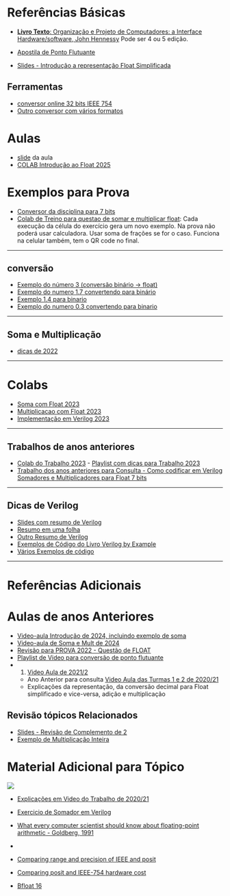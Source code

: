 # Referências Básicas

*  [**Livro Texto**: Organização e Projeto de Computadores: a Interface Hardware/software, John Hennessy](https://www.amazon.com.br/Organiza%C3%A7%C3%A3o-Projeto-Computadores-John-Hennessy/dp/8535287930) Pode ser 4 ou 5 edição.

*  [Apostila de Ponto Flutuante](https://github.com/arduinoufv/inf250/blob/master/download/apostila_float.pdf)
* [Slides - Introdução a representação Float Simplificada](https://github.com/arduinoufv/inf250/blob/master/download/float.pdf)
  
## Ferramentas 
* [conversor online 32 bits IEEE 754](https://www.h-schmidt.net/FloatConverter/IEEE754.html)
* [Outro conversor com vários formatos](https://float.exposed/0x6600)
  
# Aulas

* [slide](https://github.com/arduinoufv/inf250/blob/master/2024/inf250_2024_aula_1_Float-1.pdf) da aula
* [COLAB Introdução ao Float 2025](https://colab.research.google.com/drive/1Jrxs6kMs35bJv4JAfC2nASfru29m98HV?usp=sharing)

# Exemplos para Prova
* [Conversor da disciplina para 7 bits](https://colab.research.google.com/drive/1VDbOUXNxLzkMTtOCDY4NQhaE9t_Q6Bvj?usp=sharing)
* [Colab de Treino para questao de somar e multiplicar float](https://colab.research.google.com/drive/1KpKzXLy5DYOklvlpxxM0hHujUtBQmQ9M?usp=sharing): Cada execução da célula do exercício gera um novo exemplo. Na prova não poderá usar calculadora. Usar soma de frações se for o caso. Funciona na celular também, tem o QR code no final.
  
---
## conversão
  * [Exemplo do número 3 (conversão binário -> float)](https://excalidraw.com/#json=ThDTJc-WLtJGrfPTOPnJr,kZmX1bOD0YpJdIB0xaaRdQ) 
  * [Exemplo do numero 1.7 convertendo para binário](https://excalidraw.com/#json=_BswoSwdBUj0DHYSujUtH,eO7PGC3_ZArxkw06SktwOA)
  * [Exemplo 1.4 para binario](https://excalidraw.com/#json=63fMyTJx8oIZbiBqfs1Vt,nYhClsGchi5uK0IANpj_NA)
  * [Exemplo do numero 0.3 convertendo para binario](https://excalidraw.com/#json=Et7uflMZQFQHkAs_tTtUD,d6P-UPS5D9B0SGH_2xnK7g)
---    
## Soma e Multiplicação
  * [dicas de 2022](https://www.youtube.com/playlist?list=PLcvOyD_LMr6lo4l-pWrpYbP-9z6vwBz4K)
---

# Colabs

* [Soma com Float 2023](https://colab.research.google.com/drive/1HTWa84VkCMMXyUI1U1X0Efndi8KJ0TPg?usp=sharing)
* [Multiplicacao com Float 2023](https://colab.research.google.com/drive/1AxmzyTceMgcPr8m2wiGgAfvJWEdjxjEy?usp=sharing)
* [Implementação em Verilog 2023](https://colab.research.google.com/drive/1EMtXRcnnI1TrmoS3rKjI8P97oivIEJ_1?usp=sharing)

---
## Trabalhos de anos anteriores

* [Colab do Trabalho 2023](https://colab.research.google.com/drive/17L9NyNn7K7DW7D8XzfHWS7QZlhuMTLng?usp=sharing) - [Playlist com dicas para Trabalho 2023](https://www.youtube.com/playlist?list=PLcvOyD_LMr6mGTK7qQzxJRB_MA28mMbVB)
* [Trabalho dos anos anteriores para Consulta  - Como codificar em Verilog Somadores e Multiplicadores para Float 7 bits](https://colab.research.google.com/drive/1r94L9UTlPbcHrzLj0Xxeg5y4zSQjsAPB?usp=sharing)
---
## Dicas de Verilog
 * [Slides com resumo de Verilog](https://github.com/arduinoufv/inf250/blob/master/Verilog_e_FPGA/Verilog%20tutorial_65slides.pdf)
 * [Resumo em uma folha](https://github.com/arduinoufv/inf250/blob/master/Verilog_e_FPGA/SystemVerilogCheatSheet.pdf)
 * [Outro Resumo de Verilog](https://github.com/arduinoufv/inf250/blob/master/Verilog_e_FPGA/Verilog_cheat.pdf)
 * [Exemplos de Código do Livro Verilog by Example](https://github.com/arduinoufv/inf250/blob/master/Verilog_e_FPGA/codesamples(1).pdf)
 * [Vários Exemplos de código](https://github.com/arduinoufv/inf250/blob/master/Verilog_e_FPGA/verilog_examples14pages.pdf)
---
      
# Referências Adicionais


# Aulas de anos Anteriores
* [Video-aula Introdução de 2024, incluindo exemplo de soma](https://www.youtube.com/playlist?list=PLcvOyD_LMr6mCDfNHdmzAtTOj3y5nbR_k)
* [Video-aula de Soma e Mult de 2024](https://www.youtube.com/playlist?list=PLcvOyD_LMr6nBcH4sQfQNF13oDmup_UaO)
* [Revisão para PROVA 2022 - Questão de FLOAT](https://www.youtube.com/playlist?list=PLcvOyD_LMr6lo4l-pWrpYbP-9z6vwBz4K)
* [Playlist de Video para conversão de ponto flutuante](https://www.youtube.com/playlist?list=PLcvOyD_LMr6nwdw2D7QmdA8oXo9qzWesU)
*  1. [Video Aula de 2021/2](https://www.youtube.com/playlist?list=PLcvOyD_LMr6kl8KV71SCe3DO0sE6O_Jhf) 
    * Ano Anterior para consulta [Video Aula das Turmas 1 e 2 de 2020/21](https://www.youtube.com/playlist?list=PLcvOyD_LMr6kPtUVoUJZtbH3l31TfDhSC)
    * Explicações da representação, da conversão decimal para Float simplificado e vice-versa, adição e multiplicação

## Revisão tópicos Relacionados
 * [Slides - Revisão de Complemento de 2](https://github.com/arduinoufv/inf250/blob/master/download/codificacao_1.pdf)
 * [Exemplo de Multiplicação Inteira](https://github.com/arduinoufv/inf250/blob/master/download/floatMultiplicacao.pdf)
 

# Material Adicional para Tópico

![](https://storage.googleapis.com/gweb-cloudblog-publish/images/Three_floating-point_formats.max-700x700.png)

* [Explicações em Video do Trabalho de 2020/21](https://www.youtube.com/playlist?list=PLcvOyD_LMr6kfu7FT7CTqWA1COZ5T3uQM)

* [Exercicio de Somador em Verilog](https://github.com/arduinoufv/inf250/blob/master/download/exerc_float_verilog.pdf)

* [What every computer scientist should know about floating-point arithmetic - Goldberg, 1991](https://dl.acm.org/doi/pdf/10.1145*/103162.103163?casa_token=97pNufyupxQAAAAA:jcl0gVshQLydjwzQuIkavga_WRYk7HIMSe8k-lmKnCIQggW-5oYaiAm-pYQL3GX-zJ1UBHXEvWgm)

* [](https://www.posithub.org/docs/Posits4.pdf)
* [Comparing range and precision of IEEE and posit](https://www.johndcook.com/blog/2018/04/14/ieee-vs-posit/)

* [Comparing posit and IEEE-754 hardware cost](https://hal.archives-ouvertes.fr/hal-03195756/file/2021_Posit_IEEE754_Hardware_Cost.pdf)

* [Bfloat 16 ](https://www.johndcook.com/blog/2018/11/15/bfloat16/)
